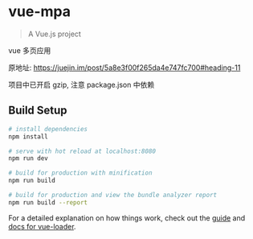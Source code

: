 # vue-mpa

> A Vue.js project  

vue 多页应用  

原地址: https://juejin.im/post/5a8e3f00f265da4e747fc700#heading-11  

项目中已开启 gzip, 注意 package.json 中依赖

## Build Setup

``` bash
# install dependencies
npm install

# serve with hot reload at localhost:8080
npm run dev

# build for production with minification
npm run build

# build for production and view the bundle analyzer report
npm run build --report
```

For a detailed explanation on how things work, check out the [guide](http://vuejs-templates.github.io/webpack/) and [docs for vue-loader](http://vuejs.github.io/vue-loader).
  

